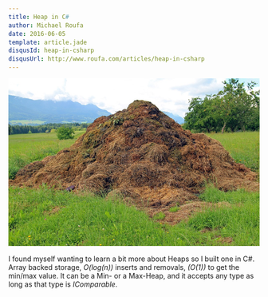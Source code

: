 ```yaml
---
title: Heap in C#
author: Michael Roufa
date: 2016-06-05
template: article.jade
disqusId: heap-in-csharp
disqusUrl: http://www.roufa.com/articles/heap-in-csharp
---
```

![What a heap.](dung-406217_960_720.jpg)

I found myself wanting to learn a bit more about Heaps so I built one in C#. 
Array backed storage, *O(log(n))* inserts and removals, *(O(1))* to get the min/max value. 
It can be a Min- or a Max-Heap, and it accepts any type as long as that type is *IComparable*.
&nbsp;<br>

<script src="https://gist.github.com/roufamatic/ee7e11469809f2b276c0d3dc6b8dd80b.js"></script>
